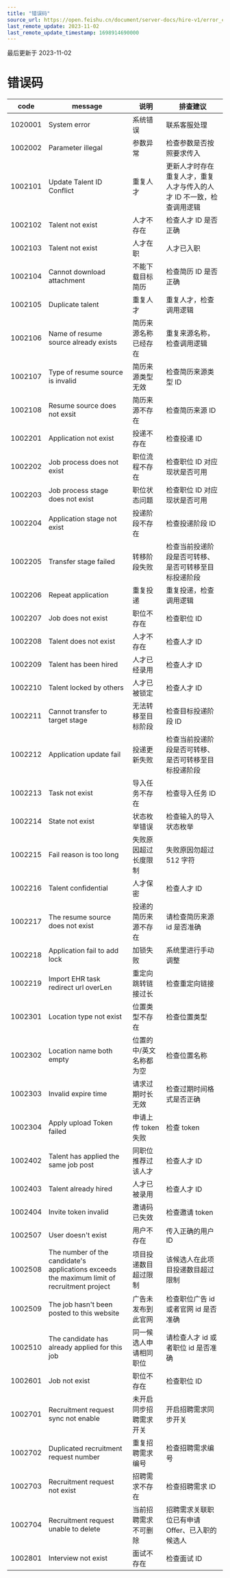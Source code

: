 ```yaml
---
title: "错误码"
source_url: https://open.feishu.cn/document/server-docs/hire-v1/error_code
last_remote_update: 2023-11-02
last_remote_update_timestamp: 1698914690000
---
```

最后更新于 2023-11-02

# 错误码
|code|message|说明|排查建议|
|--|--|--|--|
| 1020001          | System error|系统错误|联系客服处理|
| 1002002          | Parameter illegal|参数异常|检查参数是否按照要求传入|
| 1002101          | Update Talent ID Conflict|重复人才|更新人才时存在重复人才，重复人才与传入的人才 ID 不一致，检查调用逻辑|
| 1002102          | Talent not exist|人才不存在|检查人才 ID 是否正确|
| 1002103          | Talent not exist|人才在职|人才已入职|
| 1002104          | Cannot download attachment|不能下载目标简历|检查简历 ID 是否正确|
| 1002105          | Duplicate talent|重复人才|重复人才，检查调用逻辑|
| 1002106          | Name of resume source already exists|简历来源名称已经存在|重复来源名称，检查调用逻辑|
| 1002107          | Type of resume source is invalid|简历来源类型无效|检查简历来源类型 ID|==标记==
| 1002108          | Resume source does not exsit |简历来源不存在|检查简历来源 ID|
| 1002201 | Application not exist |投递不存在 |检查投递 ID|
| 1002202 | Job process does not exist |职位流程不存在 |检查职位 ID 对应现状是否可用|
| 1002203 | Job process stage does not exist |职位状态问题|检查职位 ID 对应现状是否可用|
| 1002204 | Application stage not exist |投递阶段不存在|检查投递阶段 ID|
| 1002205 | Transfer stage failed |转移阶段失败|检查当前投递阶段是否可转移、是否可转移至目标投递阶段|
| 1002206 | Repeat application |重复投递|重复投递，检查调用逻辑|
| 1002207 | Job does not exist |职位不存在|检查职位 ID|
| 1002208 | Talent does not exist |人才不存在|检查人才 ID|
| 1002209 | Talent has been hired |人才已经录用|检查人才 ID|
| 1002210 | Talent locked by others |人才已被锁定|检查人才 ID|
| 1002211 | Cannot transfer to target stage |无法转移至目标阶段|检查目标投递阶段 ID|
| 1002212 | Application update fail |投递更新失败|检查当前投递阶段是否可转移、是否可转移至目标投递阶段|
| 1002213 | Task not exist | 导入任务不存在 | 检查导入任务 ID |
| 1002214 | State not exist | 状态枚举错误 | 检查输入的导入状态枚举 |
| 1002215 | Fail reason is too long | 失败原因超过长度限制 | 失败原因勿超过 512 字符| 
| 1002216 | Talent confidential | 人才保密 | 检查人才 ID| 
| 1002217 | The resume source does not exist |投递的简历来源不存在|请检查简历来源 id 是否准确|
| 1002218 | Application fail to add lock |加锁失败|系统里进行手动调整|
| 1002219 | Import EHR task redirect url overLen |重定向跳转链接过长|检查重定向链接|
| 1002301 | Location type not exist |位置类型不存在|检查位置类型|
| 1002302 | Location name both empty |位置的中/英文名称都为空|检查位置名称|
| 1002303 | Invalid expire time |请求过期时长无效|检查过期时间格式是否正确|
| 1002304 | Apply upload Token failed |申请上传 token 失败|检查 token|
| 1002402 | Talent has applied the same job post |同职位推荐过该人才|检查人才 ID|
| 1002403 | Talent already hired |人才已被录用|检查人才 ID|
| 1002404 | Invite token invalid |邀请码已失效|检查邀请 token|
| 1002507 | User doesn't exist | 用户不存在 | 传入正确的用户 ID |
| 1002508 | The number of the candidate's applications exceeds the maximum limit of recruitment project | 项目投递数目超过限制 | 该候选人在此项目投递数目超过限制 |
| 1002509 | The job hasn't been posted to this website | 广告未发布到此官网 | 检查职位广告 id 或者官网 id 是否准确 |
| 1002510 | The candidate has already applied for this job | 同一候选人申请相同职位 | 请检查人才 id 或者职位 id 是否准确 |
| 1002601 | Job not exist | 职位不存在 | 检查职位 ID |
| 1002701 | Recruitment request sync not enable | 未开启同步招聘需求开关 | 开启招聘需求同步开关 |
| 1002702 | Duplicated recruitment request number | 重复招聘需求编号 | 检查招聘需求编号 |
| 1002703 | Recruitment request not exist | 招聘需求不存在 | 检查招聘需求 ID |
| 1002704 | Recruitment request unable to delete | 当前招聘需求不可删除 | 招聘需求关联职位已有申请 Offer、已入职的候选人 |
| 1002801 | Interview not exist | 面试不存在 | 检查面试 ID |
